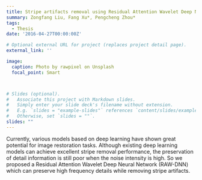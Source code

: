 ```yaml
---
title: Stripe artifacts removal using Residual Attention Wavelet Deep Neural Network.
summary: Zongfang Liu, Fang Xu*, Pengcheng Zhou*
tags:
  - Thesis
date: '2016-04-27T00:00:00Z'

# Optional external URL for project (replaces project detail page).
external_link: ''

image:
  caption: Photo by rawpixel on Unsplash
  focal_point: Smart



# Slides (optional).
#   Associate this project with Markdown slides.
#   Simply enter your slide deck's filename without extension.
#   E.g. `slides = "example-slides"` references `content/slides/example-slides.md`.
#   Otherwise, set `slides = ""`.
slides: ""
---
```

Currently, various models based on deep learning have shown great potential for image restoration tasks. Although existing deep learning models can achieve excellent stripe removal performance, the preservation of detail information is still poor when the noise intensity is high. So we proposed a Residual Attention Wavelet Deep Neural Network (RAW-DNN) which can preserve high frequency details while removing stripe artifacts.
